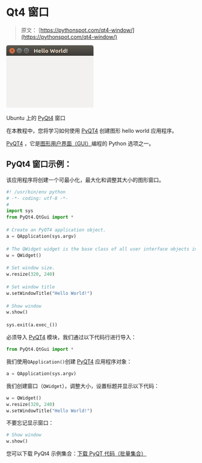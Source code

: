 # Qt4 窗口

> 原文： [https://pythonspot.com/qt4-window/](https://pythonspot.com/qt4-window/)

![pyqt window](img/1629a04730237a4379bd58ced163e08f.jpg)

Ubuntu 上的 [PyQt4](https://pythonspot.com/pyqt4/) 窗口

在本教程中，您将学习如何使用 [PyQT4](https://pythonspot.com/pyqt4/) 创建图形 hello world 应用程序。

[PyQT4](https://pythonspot.com/pyqt4/) ，它是[图形用户界面（GUI）](https://pythonspot.com/gui)编程的 Python 选项之一。

## PyQt4 窗口示例：

该应用程序将创建一个可最小化，最大化和调整其大小的图形窗口。

```py
#! /usr/bin/env python
# -*- coding: utf-8 -*-
#
import sys
from PyQt4.QtGui import *

# Create an PyQT4 application object.
a = QApplication(sys.argv)

# The QWidget widget is the base class of all user interface objects in PyQt4.
w = QWidget()

# Set window size.
w.resize(320, 240)

# Set window title
w.setWindowTitle("Hello World!")

# Show window
w.show()

sys.exit(a.exec_())

```

必须导入 [PyQT4](https://pythonspot.com/pyqt4/) 模块，我们通过以下代码行进行导入：

```py
from PyQt4.QtGui import *

```

我们使用`QApplication()`创建 [PyQT4](https://pythonspot.com/pyqt4/) 应用程序对象：

```py
a = QApplication(sys.argv)

```

我们创建窗口（`QWidget`），调整大小，设置标题并显示以下代码：

```py
w = QWidget()
w.resize(320, 240)
w.setWindowTitle("Hello World!")

```

不要忘记显示窗口：

```py
# Show window
w.show()

```

您可以下载 PyQt4 示例集合：[下载 PyQT 代码（批量集合）](https://pythonspot.com/python-qt-examples/)